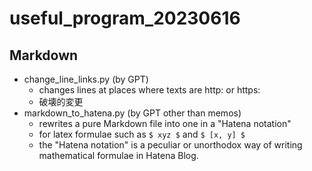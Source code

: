 # useful_program_20230616

## Markdown

* change_line_links.py (by GPT)
  * changes lines at places where texts are http: or https:
  * 破壊的変更
* markdown_to_hatena.py (by GPT other than memos)
  * rewrites a pure Markdown file into one in a "Hatena notation"
  * for latex formulae such as `$ xyz $` and `$ [x, y] $`
  * the "Hatena notation" is a peculiar or unorthodox way of writing mathematical formulae in Hatena Blog.


 
